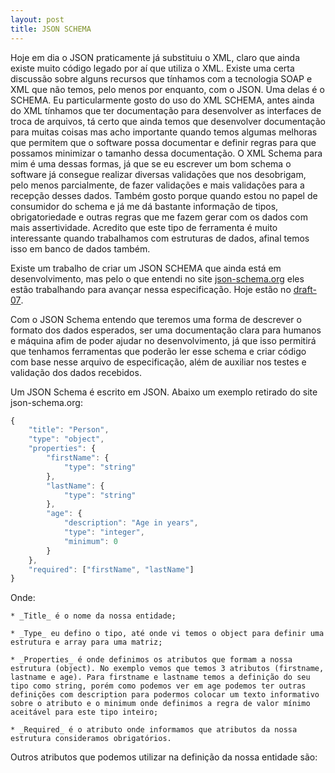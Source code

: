```yaml
---
layout: post
title: JSON SCHEMA
---
```


Hoje em dia o JSON praticamente já substituiu o XML, claro que ainda existe muito código legado por aí que utiliza o XML. Existe uma certa discussão sobre alguns recursos que tínhamos com a tecnologia SOAP e XML que não temos, pelo menos por enquanto, com o JSON. Uma delas é o SCHEMA. Eu particularmente gosto do uso do XML SCHEMA, antes ainda do XML tínhamos que ter documentação para desenvolver as interfaces de troca de arquivos, tá certo que ainda temos que desenvolver documentação para muitas coisas mas acho importante quando temos algumas melhoras que permitem que o software possa documentar e definir regras para que possamos minimizar o tamanho dessa documentação. O XML Schema para mim é uma dessas formas, já que se eu escrever um bom schema o software já consegue realizar diversas validações que nos desobrigam, pelo menos parcialmente, de fazer validações e mais validações para a recepção desses dados. Também gosto porque quando estou no papel de consumidor do schema e já me dá bastante informação de tipos, obrigatoriedade e outras regras que me fazem gerar com os dados com mais assertividade. Acredito que este tipo de ferramenta é muito interessante quando trabalhamos com estruturas de dados, afinal temos isso em banco de dados também. 

Existe um trabalho de criar um JSON SCHEMA que ainda está em desenvolvimento, mas pelo o que entendi no site [json-schema.org](http://json-schema.org/)  eles estão trabalhando para avançar nessa especificação. Hoje estão no [draft-07](http://json-schema.org/specification.html).

Com o JSON Schema entendo que teremos uma forma de descrever o formato dos dados esperados, ser uma documentação clara para humanos e máquina afim de poder ajudar no desenvolvimento, já que isso permitirá que tenhamos ferramentas que poderão ler esse schema e criar código com base nesse arquivo de especificação, além de auxiliar nos testes e validação dos dados recebidos.

Um JSON Schema é escrito em JSON. Abaixo um exemplo retirado do site json-schema.org:
```javascript
{
    "title": "Person",
    "type": "object",
    "properties": {
        "firstName": {
            "type": "string"
        },
        "lastName": {
            "type": "string"
        },
        "age": {
            "description": "Age in years",
            "type": "integer",
            "minimum": 0
        }
    },
    "required": ["firstName", "lastName"]
}
```
Onde:

    * _Title_ é o nome da nossa entidade;
    
    * _Type_ eu defino o tipo, até onde vi temos o object para definir uma estrutura e array para uma matriz;
    
    * _Properties_ é onde definimos os atributos que formam a nossa estrutura (object). No exemplo vemos que temos 3 atributos (firstname, lastname e age). Para firstname e lastname temos a definição do seu tipo como string, porém como podemos ver em age podemos ter outras definições com description para podermos colocar um texto informativo sobre o atributo e o minimum onde definimos a regra de valor mínimo aceitável para este tipo inteiro;
    
    * _Required_ é o atributo onde informamos que atributos da nossa estrutura consideramos obrigatórios.
    
Outros atributos que podemos utilizar na definição da nossa entidade são:
